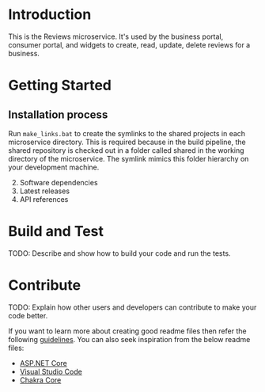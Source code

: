 # Introduction 
This is the Reviews microservice. It's used by the business portal, consumer portal, and widgets to create, read, update, delete reviews for a business.

# Getting Started
## Installation process
Run `make_links.bat` to create the symlinks to the shared projects in each microservice directory. This is required because in the build pipeline, the shared repository is checked out in a folder called shared in the working directory of the microservice. The symlink mimics this folder hierarchy on your development machine.

2.	Software dependencies
3.	Latest releases
4.	API references

# Build and Test
TODO: Describe and show how to build your code and run the tests. 

# Contribute
TODO: Explain how other users and developers can contribute to make your code better. 

If you want to learn more about creating good readme files then refer the following [guidelines](https://www.visualstudio.com/en-us/docs/git/create-a-readme). You can also seek inspiration from the below readme files:
- [ASP.NET Core](https://github.com/aspnet/Home)
- [Visual Studio Code](https://github.com/Microsoft/vscode)
- [Chakra Core](https://github.com/Microsoft/ChakraCore)
